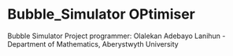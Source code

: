 Bubble_Simulator OPtimiser 
==================================

Bubble Simulator
Project programmer: Olalekan Adebayo Lanihun - Department of Mathematics, Aberystwyth University
